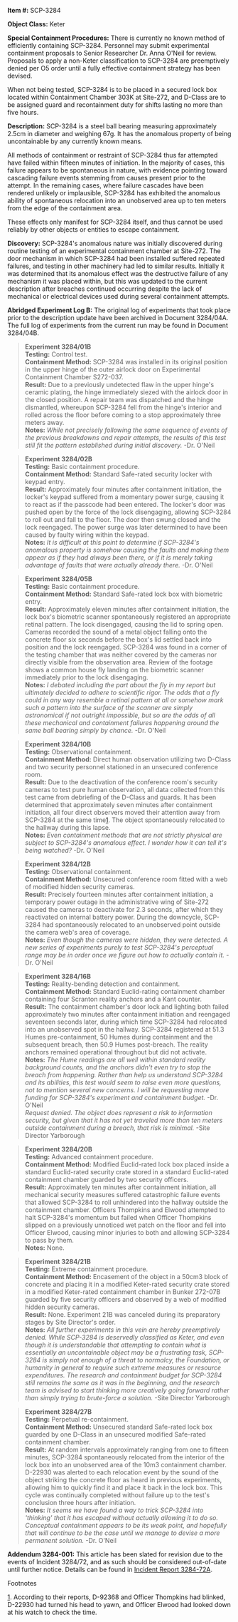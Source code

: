 **Item #:** SCP-3284

**Object Class:** Keter

**Special Containment Procedures:** There is currently no known method of efficiently containing SCP-3284. Personnel may submit experimental containment proposals to Senior Researcher Dr. Anna O'Neil for review. Proposals to apply a non-Keter classification to SCP-3284 are preemptively denied per O5 order until a fully effective containment strategy has been devised.

When not being tested, SCP-3284 is to be placed in a secured lock box located within Containment Chamber 303K at Site-272, and D-Class are to be assigned guard and recontainment duty for shifts lasting no more than five hours.

**Description:** SCP-3284 is a steel ball bearing measuring approximately 2.5cm in diameter and weighing 67g. It has the anomalous property of being uncontainable by any currently known means.

All methods of containment or restraint of SCP-3284 thus far attempted have failed within fifteen minutes of initiation. In the majority of cases, this failure appears to be spontaneous in nature, with evidence pointing toward cascading failure events stemming from causes present prior to the attempt. In the remaining cases, where failure cascades have been rendered unlikely or implausible, SCP-3284 has exhibited the anomalous ability of spontaneous relocation into an unobserved area up to ten meters from the edge of the containment area.

These effects only manifest for SCP-3284 itself, and thus cannot be used reliably by other objects or entities to escape containment.

**Discovery:** SCP-3284's anomalous nature was initially discovered during routine testing of an experimental containment chamber at Site-272. The door mechanism in which SCP-3284 had been installed suffered repeated failures, and testing in other machinery had led to similar results. Initially it was determined that its anomalous effect was the destructive failure of any mechanism it was placed within, but this was updated to the current description after breaches continued occurring despite the lack of mechanical or electrical devices used during several containment attempts.

**Abridged Experiment Log B:** The original log of experiments that took place prior to the description update have been archived in Document 3284/04A. The full log of experiments from the current run may be found in Document 3284/04B.

> **Experiment 3284/01B**  
> **Testing:** Control test.  
> **Containment Method:** SCP-3284 was installed in its original position in the upper hinge of the outer airlock door on Experimental Containment Chamber S272-037.  
> **Result:** Due to a previously undetected flaw in the upper hinge's ceramic plating, the hinge immediately siezed with the airlock door in the closed position. A repair team was dispatched and the hinge dismantled, whereupon SCP-3284 fell from the hinge's interior and rolled across the floor before coming to a stop approximately three meters away.  
> **Notes:** _While not precisely following the same sequence of events of the previous breakdowns and repair attempts, the results of this test still fit the pattern established during initial discovery._ -Dr. O'Neil

> **Experiment 3284/02B**  
> **Testing:** Basic containment procedure.  
> **Containment Method:** Standard Safe-rated security locker with keypad entry.  
> **Result:** Approximately four minutes after containment initiation, the locker's keypad suffered from a momentary power surge, causing it to react as if the passcode had been entered. The locker's door was pushed open by the force of the lock disengaging, allowing SCP-3284 to roll out and fall to the floor. The door then swung closed and the lock reengaged. The power surge was later determined to have been caused by faulty wiring within the keypad.  
> **Notes:** _It is difficult at this point to determine if SCP-3284's anomalous property is somehow causing the faults and making them appear as if they had always been there, or if it is merely taking advantage of faults that were actually already there._ -Dr. O'Neil

> **Experiment 3284/05B**  
> **Testing:** Basic containment procedure.  
> **Containment Method:** Standard Safe-rated lock box with biometric entry.  
> **Result:** Approximately eleven minutes after containment initiation, the lock box's biometric scanner spontaneously registered an appropriate retinal pattern. The lock disengaged, causing the lid to spring open. Cameras recorded the sound of a metal object falling onto the concrete floor six seconds before the box's lid settled back into position and the lock reengaged. SCP-3284 was found in a corner of the testing chamber that was neither covered by the cameras nor directly visible from the observation area. Review of the footage shows a common house fly landing on the biometric scanner immediately prior to the lock disengaging.  
> **Notes:** _I debated including the part about the fly in my report but ultimately decided to adhere to scientific rigor. The odds that a fly could in any way resemble a retinal pattern at all or somehow mark such a pattern into the surface of the scanner are simply astronomical if not outright impossible, but so are the odds of all these mechanical and containment failures happening around the same ball bearing simply by chance._ -Dr. O'Neil

> **Experiment 3284/10B**  
> **Testing:** Observational containment.  
> **Containment Method:** Direct human observation utilizing two D-Class and two security personnel stationed in an unsecured conference room.  
> **Result:** Due to the deactivation of the conference room's security cameras to test pure human observation, all data collected from this test came from debriefing of the D-Class and guards. It has been determined that approximately seven minutes after containment initiation, all four direct observers moved their attention away from SCP-3284 at the same time[1](javascript:;). The object spontaneously relocated to the hallway during this lapse.  
> **Notes:** _Even containment methods that are not strictly physical are subject to SCP-3284's anomalous effect. I wonder how it can tell it's being watched?_ -Dr. O'Neil

> **Experiment 3284/12B**  
> **Testing:** Observational containment.  
> **Containment Method:** Unsecured conference room fitted with a web of modified hidden security cameras.  
> **Result:** Precisely fourteen minutes after containment initiation, a temporary power outage in the administrative wing of Site-272 caused the cameras to deactivate for 2.3 seconds, after which they reactivated on internal battery power. During the downcycle, SCP-3284 had spontaneously relocated to an unobserved point outside the camera web's area of coverage.  
> **Notes:** _Even though the cameras were hidden, they were detected. A new series of experiments purely to test SCP-3284's perceptual range may be in order once we figure out how to actually contain it._ -Dr. O'Neil

> **Experiment 3284/16B**  
> **Testing:** Reality-bending detection and containment.  
> **Containment Method:** Standard Euclid-rating containment chamber containing four Scranton reality anchors and a Kant counter.  
> **Result:** The containment chamber's door lock and lighting both failed approximately two minutes after containment initiation and reengaged seventeen seconds later, during which time SCP-3284 had relocated into an unobserved spot in the hallway. SCP-3284 registered at 51.3 Humes pre-containment, 50 Humes during containment and the subsequent breach, then 50.9 Humes post-breach. The reality anchors remained operational throughout but did not activate.  
> **Notes:** _The Hume readings are all well within standard reality background counts, and the anchors didn't even try to stop the breach from happening. Rather than help us understand SCP-3284 and its abilities, this test would seem to raise even more questions, not to mention several new concerns. I will be requesting more funding for SCP-3284's experiment and containment budget._ -Dr. O'Neil  
> _Request denied. The object does represent a risk to information security, but given that it has not yet traveled more than ten meters outside containment during a breach, that risk is minimal._ -Site Director Yarborough

> **Experiment 3284/20B**  
> **Testing:** Advanced containment procedure.  
> **Containment Method:** Modified Euclid-rated lock box placed inside a standard Euclid-rated security crate stored in a standard Euclid-rated containment chamber guarded by two security officers.  
> **Result:** Approximately ten minutes after containment initiation, all mechanical security measures suffered catastrophic failure events that allowed SCP-3284 to roll unhindered into the hallway outside the containment chamber. Officers Thompkins and Elwood attempted to halt SCP-3284's momentum but failed when Officer Thompkins slipped on a previously unnoticed wet patch on the floor and fell into Officer Elwood, causing minor injuries to both and allowing SCP-3284 to pass by them.  
> **Notes:** None.

> **Experiment 3284/21B**  
> **Testing:** Extreme containment procedure.  
> **Containment Method:** Encasement of the object in a 50cm3 block of concrete and placing it in a modified Keter-rated security crate stored in a modified Keter-rated containment chamber in Bunker 272-07B guarded by five security officers and observed by a web of modified hidden security cameras.  
> **Result:** None. Experiment 21B was canceled during its preparatory stages by Site Director's order.  
> **Notes:** _All further experiments in this vein are hereby preemptively denied. While SCP-3284 is deservedly classified as Keter, and even though it is understandable that attempting to contain what is essentially an uncontainable object may be a frustrating task, SCP-3284 is simply not enough of a threat to normalcy, the Foundation, or humanity in general to require such extreme measures or resource expenditures. The research and containment budget for SCP-3284 still remains the same as it was in the beginning, and the research team is advised to start thinking more creatively going forward rather than simply trying to brute-force a solution._ -Site Director Yarborough

> **Experiment 3284/27B**  
> **Testing:** Perpetual re-containment.  
> **Containment Method:** Unsecured standard Safe-rated lock box guarded by one D-Class in an unsecured modified Safe-rated containment chamber.  
> **Result:** At random intervals approximately ranging from one to fifteen minutes, SCP-3284 spontaneously relocated from the interior of the lock box into an unobserved area of the 10m3 containment chamber. D-22930 was alerted to each relocation event by the sound of the object striking the concrete floor as heard in previous experiments, allowing him to quickly find it and place it back in the lock box. This cycle was continually completed without failure up to the test's conclusion three hours after initiation.  
> **Notes:** _It seems we have found a way to trick SCP-3284 into 'thinking' that it has escaped without actually allowing it to do so. Conceptual containment appears to be its weak point, and hopefully that will continue to be the case until we manage to devise a more permanent solution._ -Dr. O'Neil

**Addendum 3284-001:** This article has been slated for revision due to the events of Incident 3284/72, and as such should be considered out-of-date until further notice. Details can be found in [Incident Report 3284-72A](/unstoppable).

Footnotes

[1](javascript:;). According to their reports, D-92368 and Officer Thompkins had blinked, D-22930 had turned his head to yawn, and Officer Elwood had looked down at his watch to check the time.